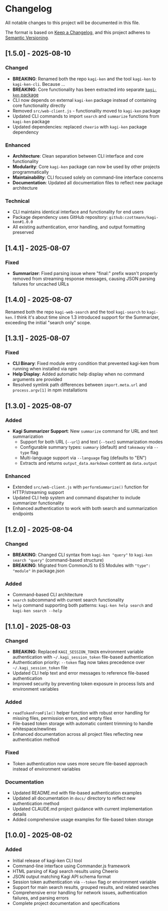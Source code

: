 # Changelog

All notable changes to this project will be documented in this file.

The format is based on [Keep a Changelog](https://keepachangelog.com/en/1.0.0/),
and this project adheres to [Semantic Versioning](https://semver.org/spec/v2.0.0.html).

## [1.5.0] - 2025-08-10

### Changed
- **BREAKING**: Renamed both the repo `kagi-ken` and the tool `kagi-ken` to `kagi-ken-cli`. Because …
- **BREAKING**: Core functionality has been extracted into separate [`kagi-ken` package](https://github.com/czottmann/kagi-ken)
- CLI now depends on external `kagi-ken` package instead of containing core functionality directly
- Removed `src/web-client.js` - functionality moved to `kagi-ken` package
- Updated CLI commands to import `search` and `summarize` functions from `kagi-ken` package
- Updated dependencies: replaced `cheerio` with `kagi-ken` package dependency

### Enhanced
- **Architecture**: Clean separation between CLI interface and core functionality
- **Modularity**: Core `kagi-ken` package can now be used by other projects programmatically
- **Maintainability**: CLI focused solely on command-line interface concerns
- **Documentation**: Updated all documentation files to reflect new package architecture

### Technical
- CLI maintains identical interface and functionality for end users
- Package dependency uses GitHub repository: `github:czottmann/kagi-ken#1.0.0`
- All existing authentication, error handling, and output formatting preserved


## [1.4.1] - 2025-08-07

### Fixed
- **Summarizer**: Fixed parsing issue where "final:" prefix wasn't properly removed from streaming response messages, causing JSON parsing failures for uncached URLs

## [1.4.0] - 2025-08-07

Renamed both the repo `kagi-web-search` and the tool `kagi-search` to `kagi-ken`. I think it's about time since 1.3 introduced support for the Summarizer, exceeding the initial "search only" scope.


## [1.3.1] - 2025-08-07

### Fixed
- **CLI Binary**: Fixed module entry condition that prevented kagi-ken from running when installed via npm
- **Help Display**: Added automatic help display when no command arguments are provided
- Resolved symlink path differences between `import.meta.url` and `process.argv[1]` in npm installations

## [1.3.0] - 2025-08-07

### Added
- **Kagi Summarizer Support**: New `summarize` command for URL and text summarization
    - Support for both URL (`--url`) and text (`--text`) summarization modes
    - Configurable summary types: `summary` (default) and `takeaway` via `--type` flag
    - Multi-language support via `--language` flag (defaults to "EN")
    - Extracts and returns `output_data.markdown` content as `data.output`

### Enhanced
- Extended `src/web-client.js` with `performSummarize()` function for HTTP/streaming support
- Updated CLI help system and command dispatcher to include summarizer functionality
- Enhanced authentication to work with both search and summarization endpoints

## [1.2.0] - 2025-08-04

### Changed
- **BREAKING**: Changed CLI syntax from `kagi-ken "query"` to `kagi-ken search "query"` (command-based structure)
- **BREAKING**: Migrated from CommonJS to ES Modules with `"type": "module"` in package.json

### Added
- Command-based CLI architecture
- `search` subcommand with current search functionality
- `help` command supporting both patterns: `kagi-ken help search` and `kagi-ken search --help`


## [1.1.0] - 2025-08-03

### Changed
- **BREAKING**: Replaced `KAGI_SESSION_TOKEN` environment variable authentication with `~/.kagi_session_token` file-based authentication
- Authentication priority: `--token` flag now takes precedence over `~/.kagi_session_token` file
- Updated CLI help text and error messages to reference file-based authentication
- Improved security by preventing token exposure in process lists and environment variables

### Added
- `readTokenFromFile()` helper function with robust error handling for missing files, permission errors, and empty files
- File-based token storage with automatic content trimming to handle whitespace/newlines
- Enhanced documentation across all project files reflecting new authentication method

### Fixed
- Token authentication now uses more secure file-based approach instead of environment variables

### Documentation
- Updated README.md with file-based authentication examples
- Updated all documentation in `docs/` directory to reflect new authentication method
- Updated CLAUDE.md project guidance with current implementation details
- Added comprehensive usage examples for file-based token storage

## [1.0.0] - 2025-08-02

### Added
- Initial release of kagi-ken CLI tool
- Command-line interface using Commander.js framework
- HTML parsing of Kagi search results using Cheerio
- JSON output matching Kagi API schema format
- Session token authentication via `--token` flag or environment variable
- Support for main search results, grouped results, and related searches
- Comprehensive error handling for network issues, authentication failures, and parsing errors
- Complete project documentation and specifications
